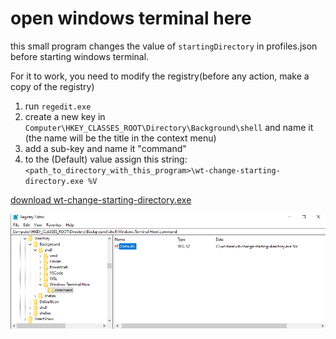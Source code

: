 # open windows terminal here

this small program changes the value of `startingDirectory` in profiles.json before starting windows terminal.

For it to work, you need to modify the registry(before any action, make a copy of the registry)

1. run `regedit.exe`
2. create a new key in `Computer\HKEY_CLASSES_ROOT\Directory\Background\shell` and name it (the name will be the title in the context menu)
3. add a sub-key and name it "command"
4. to the (Default) value assign this string: `<path_to_directory_with_this_program>\wt-change-starting-directory.exe %V`

[download wt-change-starting-directory.exe](https://github.com/damian14443/open-windows-terminal-here/releases/tag/v0.1)

![screenshot](Capture.PNG)